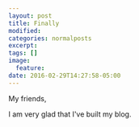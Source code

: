 ```yaml
---
layout: post
title: Finally
modified:
categories: normalposts
excerpt:
tags: []
image:
  feature:
date: 2016-02-29T14:27:58-05:00
---
```

My friends,

I am very glad that I've built my blog.

